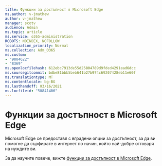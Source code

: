 ```yaml
---
title: Функции за достъпност в Microsoft Edge
ms.author: v-jmathew
author: v-jmathew
manager: scotv
audience: Admin
ms.topic: article
ms.service: o365-administration
ROBOTS: NOINDEX, NOFOLLOW
localization_priority: Normal
ms.collection: Adm_O365
ms.custom:
- "9004622"
- "8369"
ms.openlocfilehash: 612ebc7913de55d25804789d9fded4291ead6dcc
ms.sourcegitcommit: bdbe81bbb5beb641b27b974c69207428eb11e60f
ms.translationtype: MT
ms.contentlocale: bg-BG
ms.lasthandoff: 03/16/2021
ms.locfileid: "50841406"
---
```

# <a name="accessibility-features-in-microsoft-edge"></a>Функции за достъпност в Microsoft Edge

Microsoft Edge се предоставя с вградени опции за достъпност, за да ви помогне да сърфирате в интернет по начин, който най-добре отговаря на нуждите ви.

За да научите повече, вижте [функции за достъпност в Microsoft Edge](https://go.microsoft.com/fwlink/?linkid=2153648).
